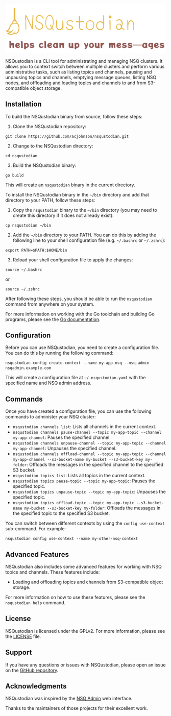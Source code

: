 ![NSQustodian Logo](docs/nsqustodian-logo-transparent.png)

NSQustodian is a CLI tool for administrating and managing NSQ clusters. It allows you to context switch between multiple clusters and perform various administrative tasks, such as listing topics and channels, pausing and unpausing topics and channels, emptying message queues, listing NSQ nodes, and offloading and loading topics and channels to and from S3-compatible object storage.

Installation
------------

To build the NSQustodian binary from source, follow these steps:

1. Clone the NSQustodian repository:

```
git clone https://github.com/acjohnson/nsqustodian.git
```

2. Change to the NSQustodian directory:

```
cd nsqustodian
```

3. Build the NSQustodian binary:

```
go build
```

This will create an `nsqustodian` binary in the current directory.

To install the NSQustodian binary in the `~/bin` directory and add that directory to your PATH, follow these steps:

1. Copy the `nsqustodian` binary to the `~/bin` directory (you may need to create this directory if it does not already exist):

```
cp nsqustodian ~/bin
```

2. Add the `~/bin` directory to your PATH. You can do this by adding the following line to your shell configuration file (e.g. `~/.bashrc` or `~/.zshrc`):

```
export PATH=$PATH:$HOME/bin
```

3. Reload your shell configuration file to apply the changes:

```
source ~/.bashrc
```

or

```
source ~/.zshrc
```

After following these steps, you should be able to run the `nsqustodian` command from anywhere on your system.

For more information on working with the Go toolchain and building Go programs, please see the [Go documentation](https://golang.org/doc/).

Configuration
-------------

Before you can use NSQustodian, you need to create a configuration file. You can do this by running the following command:

```
nsqustodian config create-context --name my-app-nsq --nsq-admin nsqadmin.example.com
```

This will create a configuration file at `~/.nsqustodian.yaml` with the specified name and NSQ admin address.

Commands
--------

Once you have created a configuration file, you can use the following commands to administer your NSQ cluster:

* `nsqustodian channels list`: Lists all channels in the current context.
* `nsqustodian channels pause-channel --topic my-app-topic --channel my-app-channel`: Pauses the specified channel.
* `nsqustodian channels unpause-channel --topic my-app-topic --channel my-app-channel`: Unpauses the specified channel.
* `nsqustodian channels offload-channel --topic my-app-topic --channel my-app-channel --s3-bucket-name my-bucket --s3-bucket-key my-folder`: Offloads the messages in the specified channel to the specified S3 bucket.
* `nsqustodian topics list`: Lists all topics in the current context.
* `nsqustodian topics pause-topic --topic my-app-topic`: Pauses the specified topic.
* `nsqustodian topics unpause-topic --topic my-app-topic`: Unpauses the specified topic.
* `nsqustodian topics offload-topic --topic my-app-topic --s3-bucket-name my-bucket --s3-bucket-key my-folder`: Offloads the messages in the specified topic to the specified S3 bucket.

You can switch between different contexts by using the `config use-context` sub-command. For example:

```
nsqustodian config use-context --name my-other-nsq-context
```

Advanced Features
-----------------

NSQustodian also includes some advanced features for working with NSQ topics and channels. These features include:

* Loading and offloading topics and channels from S3-compatible object storage.

For more information on how to use these features, please see the `nsqustodian help` command.

License
-------

NSQustodian is licensed under the GPLv2. For more information, please see the [LICENSE](LICENSE) file.

Support
-------

If you have any questions or issues with NSQustodian, please open an issue on the [GitHub repository](https://github.com/acjohnson/nsqustodian).

Acknowledgments
--------------

NSQustodian was inspired by the [NSQ Admin](https://github.com/nsqio/nsq/tree/master/nsqadmin) web interface.

Thanks to the maintainers of those projects for their excellent work.
